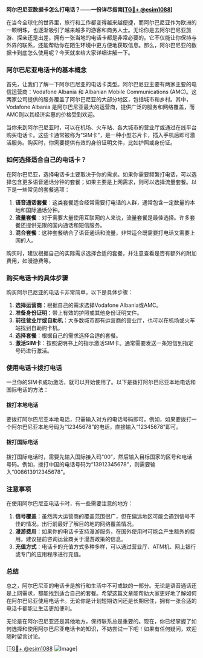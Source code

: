 **阿尔巴尼亚数据卡怎么打电话？——一份详尽指南[[TG💪+ @esim1088](https://t.me/s/esim1088)]**

在当今全球化的世界里，旅行和工作都变得越来越便捷，而阿尔巴尼亚作为欧洲的一颗明珠，也逐渐吸引了越来越多的游客和商务人士。无论你是去阿尔巴尼亚旅游、探亲还是出差，拥有一张当地的电话卡都是非常必要的。它不仅能让你保持与外界的联系，还能帮助你在陌生环境中更方便地获取信息。那么，阿尔巴尼亚的数据卡到底怎么使用呢？今天就来给大家详细讲解一下。

### 阿尔巴尼亚电话卡的基本概念

首先，让我们了解一下阿尔巴尼亚的电话卡类型。阿尔巴尼亚主要有两家主要的电信运营商：Vodafone Albania 和 Albanian Mobile Communications (AMC)。这两家公司提供的服务覆盖了阿尔巴尼亚的大部分地区，包括城市和乡村。其中，Vodafone Albania 是阿尔巴尼亚最大的运营商，提供广泛的服务和网络覆盖，而AMC则以其经济实惠的价格受到欢迎。

当你来到阿尔巴尼亚时，可以在机场、火车站、各大城市的营业厅或通过在线平台购买电话卡。这些卡通常被称为“SIM卡”，是一种小型芯片卡，插入手机后即可激活服务。购买时，你需要提供有效的身份证明文件，比如护照或身份证。

### 如何选择适合自己的电话卡？

在阿尔巴尼亚，选择电话卡主要取决于你的需求。如果你需要频繁打电话，可以选择包含更多语音通话分钟的套餐；如果主要是上网需求，则可以选择流量套餐。以下是一些常见的套餐选项：

1. **语音通话套餐**：这类套餐适合经常需要打电话的人群，通常包含一定数量的本地和国际通话分钟。
2. **流量套餐**：对于需要大量使用互联网的人来说，流量套餐是最佳选择。许多套餐还提供无限的国内通话和短信服务。
3. **混合套餐**：这种套餐结合了语音通话和流量，非常适合既需要打电话又需要上网的人。

购买时，建议根据自己的实际需求选择合适的套餐，并注意查看是否有额外的附加费用，如漫游费等。

### 购买电话卡的具体步骤

购买阿尔巴尼亚的电话卡非常简单，以下是具体步骤：

1. **选择运营商**：根据自己的需求选择Vodafone Albania或AMC。
2. **准备身份证明**：带上有效的护照或其他身份证明文件。
3. **前往营业厅或自助机**：大多数城市都有运营商的营业厅，也可以在机场或火车站找到自助购卡机。
4. **选择套餐**：根据自己的需求选择合适的套餐。
5. **激活SIM卡**：按照说明书上的指示激活SIM卡。通常需要发送一条短信到指定号码进行激活。

### 使用电话卡拨打电话

一旦你的SIM卡成功激活，就可以开始使用了。以下是拨打阿尔巴尼亚本地电话和国际电话的方法：

#### 拨打本地电话
要拨打阿尔巴尼亚本地电话，只需输入对方的电话号码即可。例如，如果要拨打一个阿尔巴尼亚本地号码为“12345678”的电话，直接输入“12345678”即可。

#### 拨打国际电话
拨打国际电话时，需要先输入国际接入码“00”，然后输入目标国家的区号和电话号码。例如，拨打中国的电话号码为“13912345678”，则需要输入“008613912345678”。

### 注意事项

在使用阿尔巴尼亚电话卡时，有一些需要注意的地方：

1. **信号覆盖**：虽然两大运营商的覆盖范围很广，但在偏远地区可能会遇到信号不佳的情况。出行前最好了解目的地的网络覆盖情况。
2. **漫游费用**：如果你的电话卡支持漫游服务，在国外使用时可能会产生额外的费用。建议提前咨询运营商关于漫游政策的信息。
3. **充值方式**：电话卡的充值方式多种多样，可以通过营业厅、ATM机、网上银行或专门的应用程序进行充值。

### 总结

总之，阿尔巴尼亚的电话卡是旅行和生活中不可或缺的一部分。无论是语音通话还是上网需求，都能找到适合自己的套餐。希望这篇文章能帮助大家更好地了解如何在阿尔巴尼亚使用电话卡。无论你是计划短期访问还是长期居住，拥有一张合适的电话卡都能让生活更加便利。

无论是在阿尔巴尼亚还是其他地方，保持联系总是重要的。现在，你已经掌握了如何选择和使用阿尔巴尼亚电话卡的知识，不妨尝试一下吧！如果有任何疑问，欢迎随时留言讨论。

[[TG💪+ @esim1088](https://t.me/s/esim1088) ![Image](https://i.postimg.cc/4NQfJmqS/Snipaste-2025-05-13-00-14-12.png)]